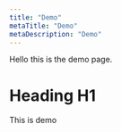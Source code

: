 ```yaml
---
title: "Demo"
metaTitle: "Demo"
metaDescription: "Demo"
---
```


Hello this is the demo page.

# Heading H1
This is demo